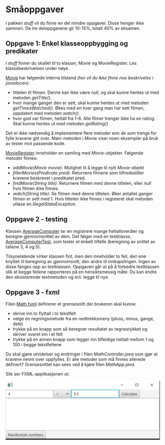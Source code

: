 # Småoppgaver
I pakken *stuff* vil du finne en del mindre oppgaver. Disse henger ikke sammen.
De tre deloppgavene gir 10-15%, totalt 40% av eksamen.

## Oppgave 1: Enkel klasseoppbygging og predikater 
I *stuff* finner du skallet til to klasser, Movie og MovieRegister. Les klassebeskrivelsen under nøye.

[Movie](Movie.java) har følgende interne tilstand *(her vil du ikke finne noe beskrivelse i javadocen)*:
- tittelen til filmen. Denne kan ikke være *null*, og skal kunne hentes ut med metoden *getTitle()*.
- hvor mange ganger den er sett, skal kunne hentes ut med metoden *getTimesWatched()*. Økes med en hver gang man har sett filmen, oppdatert med metoden *watch()*.
- hvor god var filmen, heltall fra 1-6. Alle filmer trenger ikke ha en rating. Skal kunne hentes ut med metoden *getRating()*

Det er ikke nødvendig å implementere flere metoder enn de som trengs for fylle kravene gitt over. Main-metoden i Movie viser noen eksempler på bruk av tester mot passende kode.


[MovieRegister](MovieRegister.java) inneholder en samling med *Movie*-objekter. Følgende metoder finnes:
- *addMovie(Movie movie)*: Mulighet til å legge til nytt *Movie*-objekt
- *filterMovies(Predicate pred)*: Returnere filmene som tilfredsstiller kravene beskrevet i predikatet pred.
- *findMovie(String title)*: Returnere filmen med denne tittelen, eller *null* hvis filmen ikke finnes.
- *watch(String title)*: Se filmen med denne tittelen. Øker antallet ganger filmen er sett med 1. Hvis tittelen ikke finnes i registeret skal metoden utløse en *IllegalStateException*.

## Oppgave 2 - testing 
Klassen [AverageComputer](AverageComputer.java) lar en registrere mange heltallsverdier og beregne gjennomsnittet av dem. Det følger med en testklasse, [AverageComputerTest](AverageComputerTest.java), som tester et enkelt tilfelle (beregning av snittet av tallene 3, 4 og 5).

Tilsynelatende virker klassen fint, men den inneholder to feil, den ene knyttet til beregning av gjennomsnitt, den andre til innkapslingen. Ingen av disse fanges opp av testklassen. Oppgaven går ut på å forbedre testklassen slik at begge feilene rapporteres på en hensiktsmessig måte. Du kan endre den eksisterende testmetoden og evt. legge til nye.

## Oppgave 3 - fxml 
Filen [Math.fxml](Math.fxml) definerer et grensesnitt der brukeren skal kunne:
- skrive inn to flyttall i to tekstfelt
- velge en regningsmetode fra en nedtrekksmeny (pluss, minus, gange, dele) 
- trykke på en knapp som så beregner resultatet av regnestykket og skriver svaret inn i et felt
- trykke på en annen knapp som legger inn tilfeldige heltall mellom 1 og 100 i begge tekstfeltene

Du skal gjøre utvidelser og endringer i filen *MathController.java* som gjør at kravene nevnt over oppfylles. Er alle metoder som må finnes allerede definert? Grensesnittet kan sees ved å kjøre filen *MathApp.java*. 

Slik ser FXML-applikasjonen ut:

<img src="Math.jpg" alt="drawing" width="600"/>
